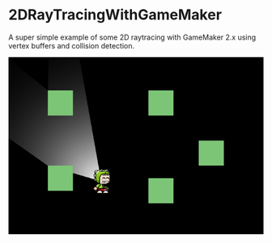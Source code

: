 # 2DRayTracingWithGameMaker
A super simple example of some 2D raytracing with GameMaker 2.x using vertex buffers and collision detection.

![Screeshot of project in action](https://github.com/bsimser/2DRayTracingWithGameMaker/blob/main/image.png)
